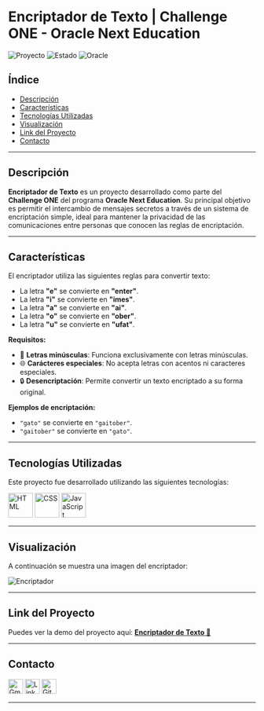 # **Encriptador de Texto | Challenge ONE - Oracle Next Education**

![Proyecto](https://img.shields.io/badge/version-1.0-blue) ![Estado](https://img.shields.io/badge/status-terminado-brightgreen) ![Oracle](https://img.shields.io/badge/oracle-latura%20latam-orange)

## **Índice**

- [Descripción](#descripción)
- [Características](#características)
- [Tecnologías Utilizadas](#tecnologías-utilizadas)
- [Visualización](#visualización)
- [Link del Proyecto](#link-del-proyecto)
- [Contacto](#contacto)

---

## **Descripción**

**Encriptador de Texto** es un proyecto desarrollado como parte del **Challenge ONE** del programa **Oracle Next Education**. Su principal objetivo es permitir el intercambio de mensajes secretos a través de un sistema de encriptación simple, ideal para mantener la privacidad de las comunicaciones entre personas que conocen las reglas de encriptación.

---

## **Características**

El encriptador utiliza las siguientes reglas para convertir texto:

- La letra **"e"** se convierte en **"enter"**.
- La letra **"i"** se convierte en **"imes"**.
- La letra **"a"** se convierte en **"ai"**.
- La letra **"o"** se convierte en **"ober"**.
- La letra **"u"** se convierte en **"ufat"**.

**Requisitos:**

- 🚀 **Letras minúsculas**: Funciona exclusivamente con letras minúsculas.
- 🌐 **Carácteres especiales**: No acepta letras con acentos ni caracteres especiales.
- 🔒 **Desencriptación**: Permite convertir un texto encriptado a su forma original.

**Ejemplos de encriptación:**

- `"gato"` se convierte en `"gaitober"`.
- `"gaitober"` se convierte en `"gato"`.

---

## **Tecnologías Utilizadas**

Este proyecto fue desarrollado utilizando las siguientes tecnologías:

  <img src="https://img.icons8.com/color/344/html-5--v1.png" alt="HTML" width="50"/> <img src="https://img.icons8.com/color/344/css3.png" alt="CSS" width="50"/> <img src="https://img.icons8.com/color/344/javascript--v1.png" alt="JavaScript" width="50"/>

---

## **Visualización**

A continuación se muestra una imagen del encriptador:

![Encriptador](https://github.com/user-attachments/assets/ed5d7e50-9685-4c89-a7b3-09dea0e291d3) <!-- Reemplaza 'ruta/a/imagen.jpg' con la ubicación de tu imagen -->

---

## **Link del Proyecto**

Puedes ver la demo del proyecto aquí: <a href="https://lisbeth-callata.github.io/Encriptador-de-texto/" target="_blank"><strong>Encriptador de Texto 🔗</strong></a>

---

## **Contacto**

<a href="mailto:lisbeth2536@gmail.com"><img src="https://img.icons8.com/fluency/48/000000/gmail.png" alt="Gmail" width="30" height="30"/></a>
<a href="https://www.linkedin.com/in/lisbeth-callata-churata/" target="_blank"><img src="https://cdn1.iconfinder.com/data/icons/logotypes/32/circle-linkedin-512.png" alt="LinkedIn" width="30" height="30"/></a>
<a href="https://github.com/lisbeth-callata" target="_blank"><img src="https://cdn-icons-png.flaticon.com/512/25/25231.png" alt="GitHub" width="30" height="30"/></a>

---
